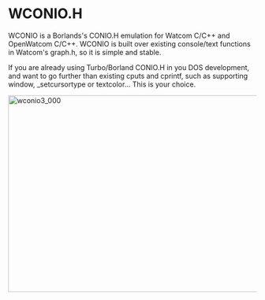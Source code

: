 # WCONIO.H
WCONIO is a Borlands's CONIO.H emulation for Watcom C/C++ and OpenWatcom C/C++. WCONIO is built over existing console/text functions in Watcom's graph.h, so it is simple and stable.

If you are already using Turbo/Borland CONIO.H in you DOS development, and want to go further than existing cputs and cprintf, such as supporting window, _setcursortype or textcolor... This is your choice.

<img width="720" height="400" alt="wconio3_000" src="https://github.com/user-attachments/assets/37a711fb-0bc9-44e0-a886-57d43cbffd7b" />
